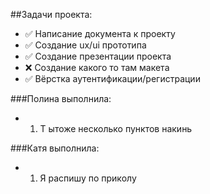 ##Задачи проекта:

- ✅ Написание документа к проекту
- ✅ Создание ux/ui прототипа
- ✅ Создание презентации проекта
- ❌ Создание какого то там макета
- ✅ Вёрстка аутентификации/регистрации

###Полина выполнила:
- 1. Т ытоже несколько пунктов накинь

###Катя выполнила:
- 1. Я распишу по приколу
